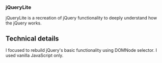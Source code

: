### jQueryLite

  jQueryLite is a recreation of jQuery functionality to deeply understand how the jQuery works.

## Technical details
  I focused to rebuild jQuery's basic functionality using DOMNode selector. I used vanilla JavaScript only. 
